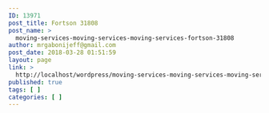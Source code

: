 ```yaml
---
ID: 13971
post_title: Fortson 31808
post_name: >
  moving-services-moving-services-moving-services-fortson-31808
author: mrgabonijeff@gmail.com
post_date: 2018-03-28 01:51:59
layout: page
link: >
  http://localhost/wordpress/moving-services-moving-services-moving-services-fortson-31808/
published: true
tags: [ ]
categories: [ ]
---
```

